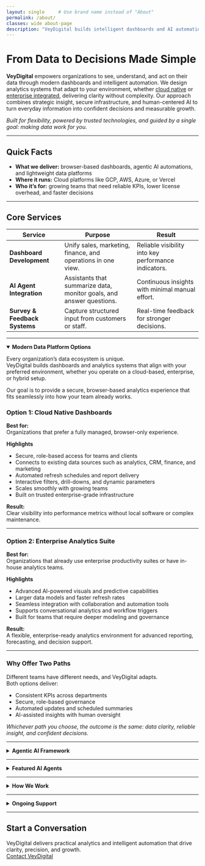 ```yaml
---
layout: single     # Use brand name instead of "About"
permalink: /about/
classes: wide about-page
description: "VeyDigital builds intelligent dashboards and AI automation that empower modern businesses to make faster, confident decisions."
---
```


<!-- Scoped headline styling (brand-aware + dark mode) -->
<style>
  .about-page h1.vd-headline{
    color: var(--vd-electric);
    margin-top: 0.2rem;
    line-height: 1.15;
    letter-spacing: -0.01em;
    text-wrap: balance;
  }
  @media (prefers-color-scheme: dark){
    .about-page h1.vd-headline{ color: var(--vd-warm); }
  }

  /* Smooth scroll for in-page anchors */
html { scroll-behavior: smooth; }

/* Keep anchored sections from hiding under the header */
:target { scroll-margin-top: 84px; } /* tweak if your header height differs */

</style>

# <span class="vd-headline">From Data to Decisions Made Simple</span>

**VeyDigital** empowers organizations to see, understand, and act on their data through modern dashboards and intelligent automation.  We design analytics systems that adapt to your environment, whether [cloud native](#option-1-cloud-native-dashboards) or [enterprise integrated](#option-2-enterprise-analytics-suite), delivering clarity without complexity.  Our approach combines strategic insight, secure infrastructure, and human-centered AI to turn everyday information into confident decisions and measurable growth.  

*Built for flexibility, powered by trusted technologies, and guided by a single goal: making data work for you.*

---

## Quick Facts

- **What we deliver:** browser-based dashboards, agentic AI automations, and lightweight data platforms  
- **Where it runs:** Cloud platforms like GCP, AWS, Azure, or Vercel  
- **Who it’s for:** growing teams that need reliable KPIs, lower license overhead, and faster decisions  

---

## Core Services

| **Service** | **Purpose** | **Result** |
|---|---|---|
| **Dashboard Development** | Unify sales, marketing, finance, and operations in one view. | Reliable visibility into key performance indicators. |
| **AI Agent Integration** | Assistants that summarize data, monitor goals, and answer questions. | Continuous insights with minimal manual effort. |
| **Survey & Feedback Systems** | Capture structured input from customers or staff. | Real-time feedback for stronger decisions. |

---

<details class="vd-accordion" markdown="1" open>
<summary><strong>Modern Data Platform Options</strong></summary>

Every organization’s data ecosystem is unique.  
VeyDigital builds dashboards and analytics systems that align with your preferred environment, whether you operate on a cloud-based, enterprise, or hybrid setup.

Our goal is to provide a secure, browser-based analytics experience that fits seamlessly into how your team already works.

### Option 1: Cloud Native Dashboards
**Best for:**  
Organizations that prefer a fully managed, browser-only experience.

**Highlights**
- Secure, role-based access for teams and clients  
- Connects to existing data sources such as analytics, CRM, finance, and marketing  
- Automated refresh schedules and report delivery  
- Interactive filters, drill-downs, and dynamic parameters  
- Scales smoothly with growing teams  
- Built on trusted enterprise-grade infrastructure  

**Result:**  
Clear visibility into performance metrics without local software or complex maintenance.

---

### Option 2: Enterprise Analytics Suite
**Best for:**  
Organizations that already use enterprise productivity suites or have in-house analytics teams.

**Highlights**
- Advanced AI-powered visuals and predictive capabilities  
- Larger data models and faster refresh rates  
- Seamless integration with collaboration and automation tools  
- Supports conversational analytics and workflow triggers  
- Built for teams that require deeper modeling and governance  

**Result:**  
A flexible, enterprise-ready analytics environment for advanced reporting, forecasting, and decision support.

---

### Why Offer Two Paths
Different teams have different needs, and VeyDigital adapts.  
Both options deliver:
- Consistent KPIs across departments  
- Secure, role-based governance  
- Automated updates and scheduled summaries  
- AI-assisted insights with human oversight  

*Whichever path you choose, the outcome is the same: data clarity, reliable insight, and confident decisions.*

</details>

---

<details class="vd-accordion" markdown="1">
<summary><strong>Agentic AI Framework</strong></summary>

VeyDigital AI uses an **agentic architecture**: systems that act within defined business goals to summarize changes, flag risks, and recommend next steps.

**Capabilities**

- Automated insight generation  
- KPI and goal monitoring  
- Context-aware Q&A and explanations  
- Secure, auditable interactions with human oversight

**Infrastructure**

- Deployable on major cloud environments  
- MLOps for testing, versioning, and monitoring  
- RAG support for trustworthy, context-aware answers  
- Designed for scalability, observability, and governance
</details>

---

<details class="vd-accordion" markdown="1">
<summary><strong>Featured AI Agents</strong></summary>

| **Agent** | **What it does** |
|---|---|
| **Insight Summary Agent** | Sends scheduled performance briefs and highlights. |
| **Goal-Tracker Agent** | Monitors KPI thresholds and flags anomalies. |
| **Data Q&A Agent** | Answers natural-language questions from trusted sources. |
| **Leader Coach Agent** | Suggests targeted actions based on patterns and goals. |

All agents operate in secure, read-only environments with strict privacy controls.
</details>

---

<details class="vd-accordion" markdown="1">
<summary><strong>How We Work</strong></summary>

**Assess Objectives:** define metrics and priorities  
**Connect Data:** integrate securely and automate updates  
**Design Dashboards:** clear, interactive reporting  
**Implement AI Agents:** summaries, monitoring, and alerts  
**Support & Training:** docs, handoff, and adoption
</details>

---

<details class="vd-accordion" markdown="1">
<summary><strong>Ongoing Support</strong></summary>

We offer add-ons and monthly retainers to keep analytics sharp and evolving.

**Add-Ons**

- New data sources and connectors  
- New dashboards or drill-downs  
- Anomaly detection and board-ready summaries  
- Secure hosting and access controls  
- Monthly performance reviews  

**Retainer Plans**

| Plan | Ideal for | Includes |
|---|---|---|
| **Essentials** | Smaller teams | Minor updates, KPI checks, quick fixes |
| **Growth** | Iterative teams | AI tuning, quarterly audits, monthly summaries |
| **Pro** | Scaling orgs | Continuous monitoring, integrations, advisory |

</details>

---

## Start a Conversation

VeyDigital delivers practical analytics and intelligent automation that drive clarity, precision, and growth.  
<a href="/contact/" class="btn btn--primary btn--large">Contact VeyDigital</a>

